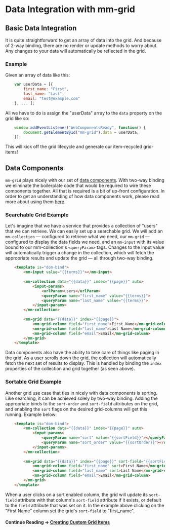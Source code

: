 # Data Integration with mm-grid

## Basic Data Integration
It is quite straightforward to get an array of data into the grid. And because of 2-way binding, there are no render or update methods to worry about. Any changes to your data will automatically be reflected in the grid.

### Example
Given an array of data like this:

```javascript
	var userData = [{
		first_name: "First",
		last_name: "Last",
		email: "test@example.com"
	}, ... ];
```
All we have to do is assign the "userData" array to the `data` property on the grid like so:

```javascript
	window.addEventListener("WebComponentsReady", function() {
		document.getElementById("mm-grid").data = userData;
	});
```

This will kick off the grid lifecycle and generate our item-recycled grid-items!


## Data Components
`mm-grid` plays nicely with our set of [data components](article_data_comps_intro.html). With two-way binding we eliminate the boilerplate code that would be required to wire these components together. All that is required is a bit of up-front configuration. In order to get an understanding of how data components work, please read more about using them [here](article_data_comps_intro.html).

### Searchable Grid Example
Let's imagine that we have a service that provides a collection of "users" that we can retrieve. We can easily set up a searchable grid. We will add an `mm-collection` — configured to retrieve what we need, our `mm-grid` — configured to display the data fields we need, and an `mm-input` with its value bound to our mm-collection's `<queryParam>` tags. Changes to the input value will automatically trigger a change in the collection, which will fetch the appropriate results and update the grid — all through two-way binding.

```html
	<template is="dom-bind">
		<mm-input value="{{terms}}"></mm-input>
		
		<mm-collection data="{{data}}" index="{{page}}" auto>
			<input-params>
				<urlParam>users</urlParam>
				<queryParam name="first_name" value="{{terms}}">
				<queryParam name="last_name" value="{{terms}}">
			</input-params>
		</mm-collection>
		
		<mm-grid data="{{data}}" index="{{page}}">
			<mm-grid-column field="first_name">First Name</mm-grid-column>
			<mm-grid-column field="last_name">Last Name</mm-grid-column>
			<mm-grid-column field="email">Email</mm-grid-column>
		</mm-grid>
	</template>
```

Data components also have the ability to take care of things like paging in the grid. As a user scrolls down the grid, the collection will automatically fetch the next set of results to display. This is handled by binding the `index` properties of the collection and grid together (as seen above).

### Sortable Grid Example
Another grid use case that ties in nicely with data components is sorting. Like searching, it can be achieved solely by two-way binding. Adding the appropriate binds to the `sort-order` and `sort-field` attributes on the grid, and enabling the `sort` flags on the desired grid-columns will get this running. Example below:

```html
	<template is="dom-bind">
		<mm-collection data="{{data}}" index="{{page}}" auto>
			<input-params>
				<queryParam name="sort" value="{{sortField}}"></queryParam>
				<queryParam name="sort_order" value="{{sortOrder}}"></queryParam>
			</input-params>
		</mm-collection>
		
		<mm-grid data="{{data}}" index="{{page}}" sort-field="{{sortField}}" sort-order="{{sortOrder}}">
			<mm-grid-column field="first_name" sort>First Name</mm-grid-column>
			<mm-grid-column field="last_name" sort>Last Name</mm-grid-column>
			<mm-grid-column field="email">Email</mm-grid-column>
		</mm-grid>
	</template>
```

When a user clicks on a sort enabled column, the grid will update its `sort-field` attribute with that column's `sort-field` attribute if it exists, or default to the `field` attribute that was set on it. In the example above clicking on the "First Name" column set the grid's `sort-field` to "first_name".

#### Continue Reading &#8594; [Creating Custom Grid Items](article_grid_custom_grid_item.html)